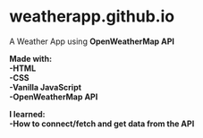 # weatherapp.github.io
A Weather App using <strong>OpenWeatherMap API<strong> <br>

<strong>Made with:<strong> <br>
-HTML <br>
-CSS <br>
-Vanilla JavaScript <br>
-OpenWeatherMap API <br>

<strong>I learned:<strong> <br>
-How to connect/fetch and get data from the API <br>
